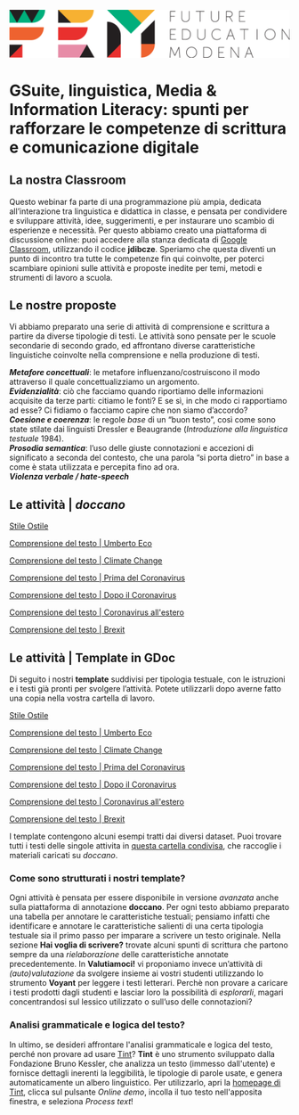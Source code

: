 <script src="https://cdnjs.cloudflare.com/ajax/libs/font-awesome/5.13.0/js/all.min.js" integrity="sha256-KzZiKy0DWYsnwMF+X1DvQngQ2/FxF7MF3Ff72XcpuPs=" crossorigin="anonymous"></script>

<a href="https://fem.digital" rel="FEM Future Education Modena" target="_blank">![](FEM_Logo.png)</a>

# GSuite, linguistica, Media & Information Literacy: spunti per rafforzare le competenze di scrittura e comunicazione digitale

## La nostra Classroom
Questo webinar fa parte di una programmazione più ampia, dedicata all’interazione tra linguistica e didattica in classe, e pensata per condividere e sviluppare attività, idee, suggerimenti, e per instaurare uno scambio di esperienze e necessità. Per questo abbiamo creato una piattaforma di discussione online: puoi accedere alla stanza dedicata di <a href="https://classroom.google.com/u/0/" target="_blank">Google Classroom</a>, utilizzando il codice **jdibcze**.
Speriamo che questa diventi un punto di incontro tra tutte le competenze fin qui coinvolte, per poterci scambiare opinioni sulle attività e proposte inedite per temi, metodi e strumenti di lavoro a scuola. 

## Le nostre proposte 
Vi abbiamo preparato una serie di attività di comprensione e scrittura a partire da diverse tipologie di testi. Le attività sono pensate per le scuole secondarie di secondo grado, ed affrontano diverse caratteristiche linguistiche coinvolte nella comprensione e nella produzione di testi.

<i class="far fa-comment-dots" style="color:red"></i> ***Metafore concettuali***: le metafore influenzano/costruiscono il modo attraverso il quale concettualizziamo un argomento.  
<i class="far fa-comment-dots" style="color:blue"></i> ***Evidenzialità***: ciò che facciamo quando riportiamo delle informazioni acquisite da terze parti: citiamo le fonti? E se sì, in che modo ci rapportiamo ad esse? Ci fidiamo o facciamo capire che non siamo d’accordo?   
<i class="far fa-comment-dots" style="color:green"></i> ***Coesione e coerenza***: le regole *base* di un “buon testo”, così come sono state stilate dai linguisti Dressler e Beaugrande (*Introduzione alla linguistica testuale* 1984).   
<i class="far fa-comment-dots" style="color:purple"></i> ***Prosodia semantica***: l’uso delle giuste connotazioni e accezioni di significato a seconda del contesto, che una parola “si porta dietro” in base a come è stata utilizzata e percepita fino ad ora.   
<i class="far fa-comment-dots" style="color:DarkOrange"></i> ***Violenza verbale / hate-speech***

## Le attività | *doccano*

<i class="fas fa-laptop-code"></i> <a href="http://doccano.fem.digital/projects/4" target="_blank">Stile Ostile</a>  

<i class="fas fa-laptop-code"></i> <a href="http://doccano.fem.digital/projects/5" target="_blank">Comprensione del testo | Umberto Eco</a>  

<i class="fas fa-laptop-code"></i> <a href="http://doccano.fem.digital/projects/6" target="_blank">Comprensione del testo | Climate Change</a>  

<i class="fas fa-laptop-code"></i> <a href="http://doccano.fem.digital/projects/7" target="_blank">Comprensione del testo | Prima del Coronavirus</a>  

<i class="fas fa-laptop-code"></i> <a href="http://doccano.fem.digital/projects/8" target="_blank">Comprensione del testo | Dopo il Coronavirus</a>  

<i class="fas fa-laptop-code"></i> <a href="http://doccano.fem.digital/projects/9" target="_blank">Comprensione del testo | Coronavirus all'estero</a>  

<i class="fas fa-laptop-code"></i> <a href="http://doccano.fem.digital/projects/11" target="_blank">Comprensione del testo | Brexit</a>  


## Le attività | Template in GDoc
Di seguito i nostri **template** suddivisi per tipologia testuale, con le istruzioni e i testi già pronti per svolgere l’attività. Potete utilizzarli dopo averne fatto una copia nella vostra cartella di lavoro.

<i class="fas fa-file-alt"></i> <a href="https://docs.google.com/document/d/11-u2NW5v4J7boFDfVQXhjS5RdW8CYGAtw2-bJsUTwYA/edit?usp=sharing" target="_blank">Stile Ostile</a>  

<i class="fas fa-file-alt"></i> <a href="https://docs.google.com/document/d/1yr2l-IG7IDMzhpt2reurmLurJX16hjZSGwSA9AQVu2M/edit?usp=sharing" target="_blank">Comprensione del testo | Umberto Eco</a>  

<i class="fas fa-file-alt"></i> <a href="https://docs.google.com/document/d/1Vd8XXsk4m_yHFGFnshQIcjYX8ITpZ06z7qFikhlsUk8/edit?usp=sharing" target="_blank">Comprensione del testo | Climate Change</a>  

<i class="fas fa-file-alt"></i> <a href="https://docs.google.com/document/d/17ylVq0deaVkdnS3CMIbKkH374J0o2SoVjUvp9JhzXiM/edit?usp=sharing" target="_blank">Comprensione del testo | Prima del Coronavirus</a>  

<i class="fas fa-file-alt"></i> <a href="https://docs.google.com/document/d/1R10KP4YLmNVBV5Ldepd16c5AANvz1dPcQYYolcnfsnQ/edit?usp=sharing" target="_blank">Comprensione del testo | Dopo il Coronavirus</a>

<i class="fas fa-file-alt"></i> <a href="https://docs.google.com/document/d/1ngpD063MlstudnTSN9NeReKrNK33IJZUk_43_E10h-I/edit?usp=sharing" target="_blank">Comprensione del testo | Coronavirus all'estero</a>

<i class="fas fa-file-alt"></i> <a href="https://docs.google.com/document/d/1QRgn7G_DUFLXNZAUbr4EVMv3yTxK7GTv8X6O-UJmAV8/edit?usp=sharing" target="_blank">Comprensione del testo | Brexit</a>

I template contengono alcuni esempi tratti dai diversi dataset. Puoi trovare tutti i testi delle singole attivita in <a href="https://drive.google.com/drive/folders/1R4qgFW17pCd6tAxPzyBG9L9DmQj68kSM?usp=sharing" target="_blank">questa cartella condivisa</a>, che raccoglie i materiali caricati su *doccano*.

### Come sono strutturati i nostri **template**?
Ogni attività è pensata per essere disponibile in versione *avanzata* anche sulla piattaforma di annotazione **doccano**. Per ogni testo abbiamo preparato una tabella per annotare le caratteristiche testuali; pensiamo infatti che identificare e annotare le caratteristiche salienti di una certa tipologia testuale sia il primo passo per imparare a scrivere un testo originale.
Nella sezione **Hai voglia di scrivere?** trovate alcuni spunti di scrittura che partono sempre da una *rielaborazione* delle caratteristiche annotate precedentemente. In **Valutiamoci!** vi proponiamo invece un’attività di *(auto)valutazione* da svolgere insieme ai vostri studenti utilizzando lo strumento **Voyant** per leggere i testi letterari. Perchè non provare a caricare i testi prodotti dagli studenti e lasciar loro la possibilità di *esplorarli*, magari concentrandosi sul lessico utilizzato o sull’uso delle connotazioni?

### Analisi grammaticale e logica del testo?
In ultimo, se desideri affrontare l'analisi grammaticale e logica del testo, perché non provare ad usare <a href="http://tint.fbk.eu/" target="_blank">Tint</a>? **Tint** è uno strumento sviluppato dalla Fondazione Bruno Kessler, che analizza un testo (immesso dall'utente) e fornisce dettagli inerenti la leggibilità, le tipologie di parole usate, e genera automaticamente un albero linguistico. Per utilizzarlo, apri la <a href="http://tint.fbk.eu/" target="_blank">homepage di Tint</a>, clicca sul pulsante *Online demo*, incolla il tuo testo nell'apposita finestra, e seleziona *Process text*! 
